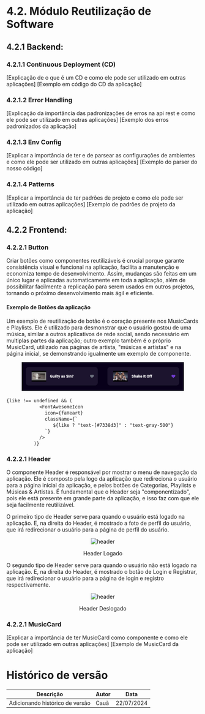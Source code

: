 # 4.2. Módulo Reutilização de Software

## 4.2.1 Backend:

### 4.2.1.1 Continuous Deployment (CD)

[Explicação de o que é um CD e como ele pode ser utilizado em outras aplicações]
[Exemplo em código do CD da aplicação]

### 4.2.1.2 Error Handling

[Explicação da importância das padronizações de erros na api rest e como ele pode
ser utilizado em outras aplicações]
[Exemplo dos erros padronizados da aplicação]

### 4.2.1.3 Env Config

[Explicar a importância de ter e de parsear as configurações de ambientes e como
ele pode ser utilizado em outras aplicações]
[Exemplo do parser do nosso código]

### 4.2.1.4 Patterns

[Explicar a importância de ter padrões de projeto e como ele pode ser utilizado
em outras aplicações]
[Exemplo de padrões de projeto da aplicação]

## 4.2.2 Frontend:

### 4.2.2.1 Button

Criar botões como componentes reutilizáveis é crucial porque garante consistência visual e funcional na aplicação, facilita a manutenção e economiza tempo de desenvolvimento. Assim, mudanças são feitas em um único lugar e aplicadas automaticamente em toda a aplicação, além de possibilitar facilmente a replicação para serem usados em outros projetos, tornando o próximo desenvolvimento mais ágil e eficiente.

#### Exemplo de Botões da aplicação

Um exemplo de reutilização de botão é o coração presente nos MusicCards e Playlists. Ele é utilizado para desmonstrar que o usuário gostou de uma música, similar a outros aplicativos de rede social, sendo necessário em multiplas partes da aplicação; outro exemplo também é o próprio MusicCard, utilizado nas páginas de artista, "músicas e artistas" e na página inicial, se demonstrando igualmente um exemplo de componente.

<figure align="center">

![header](../assets/reutilizacao/botao.png)

</figure>

```
{like !== undefined && (
            <FontAwesomeIcon
              icon={faHeart}
              className={`
                 ${like ? "text-[#7338d3]" : "text-gray-500"}
              `}
            />
          )}
```

### 4.2.2.1 Header

O componente Header é responsável por mostrar o menu de navegação da aplicação. Ele é composto pela logo da aplicação que redireciona o usuário para a página inicial da aplicação, e pelos botões de Categorias, Playlists e Músicas & Artistas. É fundamental que o Header seja "componentizado", pois ele está presente em grande parte da aplicação, e isso faz com que ele seja facilmente reutilizável.

O primeiro tipo de Header serve para quando o usuário está logado na aplicação. E, na direita do Header, é mostrado a foto de perfil do usuário, que irá redirecionar o usuário para a página de perfil do usuário.

<figure align="center">

![header](../assets/reutilizacao/header1.png)

  <figcaption>Header Logado</figcaption>
</figure>

O segundo tipo de Header serve para quando o usuário não está logado na aplicação. E, na direita do Header, é mostrado o botão de Login e Registrar, que irá redirecionar o usuário para a página de login e registro respectivamente.

<figure align="center">

![header](../assets/reutilizacao/header2.png)

  <figcaption>Header Deslogado</figcaption>
</figure>

### 4.2.2.1 MusicCard

[Explicar a importância de ter MusicCard como componente e como ele pode ser
utilizado em outras aplicações]
[Exemplo de MusicCard da aplicação]

# Histórico de versão

| Descrição                       | Autor | Data       |
| ------------------------------- | ----- | ---------- |
| Adicionando histórico de versão | Cauã  | 22/07/2024 |
